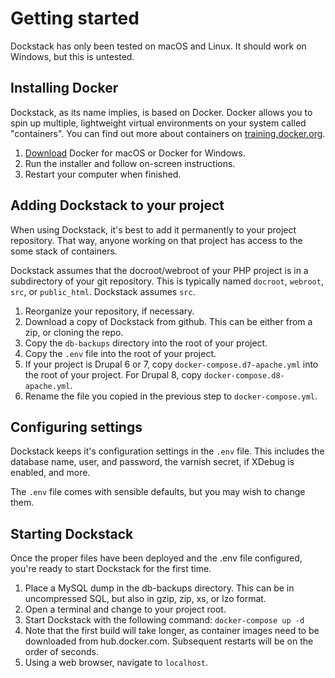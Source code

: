 # Getting started

Dockstack has only been tested on macOS and Linux. It should work on Windows, but this is untested.

## Installing Docker

Dockstack, as its name implies, is based on Docker. Docker allows you to spin up multiple, lightweight virtual environments on your system called "containers". You can find out more about containers on [training.docker.org](https://training.docker.com/introduction-to-docker).

1. [Download](https://www.docker.com/products/overview) Docker for macOS or Docker for Windows.
2. Run the installer and follow on-screen instructions.
3. Restart your computer when finished.

## Adding Dockstack to your project

When using Dockstack, it's best to add it permanently to your project repository. That way, anyone working on that project has access to the some stack of containers.

Dockstack assumes that the docroot/webroot of your PHP project is in a subdirectory of your git repository. This is typically named `docroot`, `webroot`, `src`, or `public_html`. Dockstack assumes `src`.

1. Reorganize your repository, if necessary.
2. Download a copy of Dockstack from github. This can be either from a zip, or cloning the repo.
3. Copy the `db-backups` directory into the root of your project.
4. Copy the `.env` file into the root of your project.
5. If your project is Drupal 6 or 7, copy `docker-compose.d7-apache.yml` into the root of your project. For Drupal 8, copy `docker-compose.d8-apache.yml`.
6. Rename the file you copied in the previous step to `docker-compose.yml`.

## Configuring settings

Dockstack keeps it's configuration settings in the `.env` file. This includes the database name, user, and password, the varnish secret, if XDebug is enabled, and more.

The `.env` file comes with sensible defaults, but you may wish to change them.

## Starting Dockstack

Once the proper files have been deployed and the .env file configured, you're ready to start Dockstack for the first time.

1. Place a MySQL dump in the db-backups directory. This can be in uncompressed SQL, but also in gzip, zip, xs, or lzo format.
2. Open a terminal and change to your project root.
3. Start Dockstack with the following command: `docker-compose up -d`
4. Note that the first build will take longer, as container images need to be downloaded from hub.docker.com. Subsequent restarts will be on the order of seconds.
5. Using a web browser, navigate to `localhost`. 
